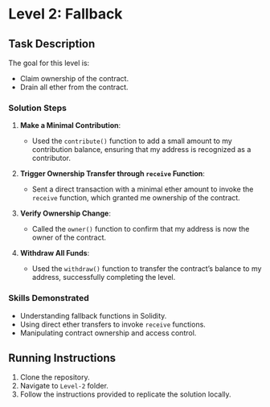 # Level 2: Fallback

## Task Description
The goal for this level is:
- Claim ownership of the contract.
- Drain all ether from the contract.

### Solution Steps
1. **Make a Minimal Contribution**:
   - Used the `contribute()` function to add a small amount to my contribution balance, ensuring that my address is recognized as a contributor.

2. **Trigger Ownership Transfer through `receive` Function**:
   - Sent a direct transaction with a minimal ether amount to invoke the `receive` function, which granted me ownership of the contract.

3. **Verify Ownership Change**:
   - Called the `owner()` function to confirm that my address is now the owner of the contract.

4. **Withdraw All Funds**:
   - Used the `withdraw()` function to transfer the contract’s balance to my address, successfully completing the level.

### Skills Demonstrated
- Understanding fallback functions in Solidity.
- Using direct ether transfers to invoke `receive` functions.
- Manipulating contract ownership and access control.

## Running Instructions
1. Clone the repository.
2. Navigate to `Level-2` folder.
3. Follow the instructions provided to replicate the solution locally.
